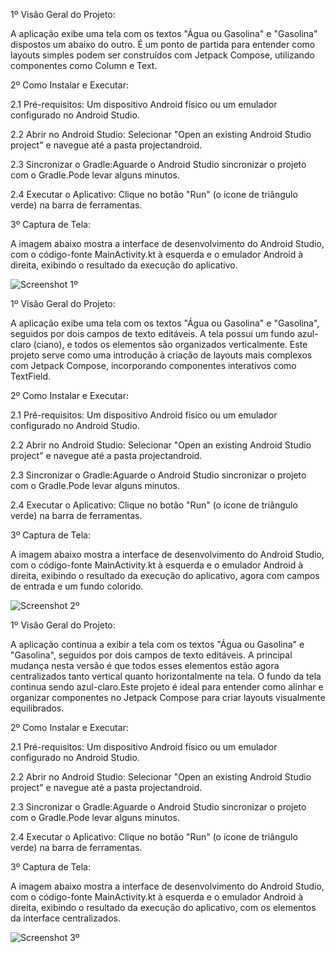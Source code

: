 1º Visão Geral do Projeto:

A aplicação exibe uma tela com os textos "Água ou Gasolina" e "Gasolina" dispostos um abaixo do outro. É um ponto de partida para entender como layouts simples podem ser construídos com Jetpack Compose, utilizando componentes como Column e Text.

2º Como Instalar e Executar:

2.1 Pré-requisitos: Um dispositivo Android físico ou um emulador configurado no Android Studio.

 2.2 Abrir no Android Studio: Selecionar "Open an existing Android Studio project" e navegue até a pasta projectandroid.
 
 2.3 Sincronizar o Gradle:Aguarde o Android Studio sincronizar o projeto com o Gradle.Pode levar alguns minutos.
 
 2.4 Executar o Aplicativo: Clique no botão "Run" (o ícone de triângulo verde) na barra de ferramentas.

3º Captura de Tela:

A imagem abaixo mostra a interface de desenvolvimento do Android Studio, com o código-fonte MainActivity.kt à esquerda e o emulador Android à direita, exibindo o resultado da execução do aplicativo.

![Screenshot 1º](https://github.com/user-attachments/assets/cec71f76-d884-4abc-85cf-00925fee6493)

1º Visão Geral do Projeto:

A aplicação exibe uma tela com os textos "Água ou Gasolina" e "Gasolina", seguidos por dois campos de texto editáveis. A tela possui um fundo azul-claro (ciano), e todos os elementos são organizados verticalmente. Este projeto serve como uma introdução à criação de layouts mais complexos com Jetpack Compose, incorporando componentes interativos como TextField.

2º Como Instalar e Executar:

2.1 Pré-requisitos: Um dispositivo Android físico ou um emulador configurado no Android Studio.

 2.2 Abrir no Android Studio: Selecionar "Open an existing Android Studio project" e navegue até a pasta projectandroid.
 
 2.3 Sincronizar o Gradle:Aguarde o Android Studio sincronizar o projeto com o Gradle.Pode levar alguns minutos.
 
 2.4 Executar o Aplicativo: Clique no botão "Run" (o ícone de triângulo verde) na barra de ferramentas.

3º Captura de Tela:

A imagem abaixo mostra a interface de desenvolvimento do Android Studio, com o código-fonte MainActivity.kt à esquerda e o emulador Android à direita, exibindo o resultado da execução do aplicativo, agora com campos de entrada e um fundo colorido.


![Screenshot 2º](https://github.com/user-attachments/assets/0854e135-d0a5-42bd-ad46-c8fe9fc2964d)

1º Visão Geral do Projeto:

A aplicação continua a exibir a tela com os textos "Água ou Gasolina" e "Gasolina", seguidos por dois campos de texto editáveis. A principal mudança nesta versão é que todos esses elementos estão agora centralizados tanto vertical quanto horizontalmente na tela. O fundo da tela continua sendo azul-claro.Este projeto é ideal para entender como alinhar e organizar componentes no Jetpack Compose para criar layouts visualmente equilibrados.

2º Como Instalar e Executar:

2.1 Pré-requisitos: Um dispositivo Android físico ou um emulador configurado no Android Studio.

 2.2 Abrir no Android Studio: Selecionar "Open an existing Android Studio project" e navegue até a pasta projectandroid.
 
 2.3 Sincronizar o Gradle:Aguarde o Android Studio sincronizar o projeto com o Gradle.Pode levar alguns minutos.
 
 2.4 Executar o Aplicativo: Clique no botão "Run" (o ícone de triângulo verde) na barra de ferramentas.

3º Captura de Tela:

A imagem abaixo mostra a interface de desenvolvimento do Android Studio, com o código-fonte MainActivity.kt à esquerda e o emulador Android à direita, exibindo o resultado da execução do aplicativo, com os elementos da interface centralizados.

![Screenshot 3º](https://github.com/user-attachments/assets/e398afad-a17b-4cf2-98e4-d028306ffa4a)
